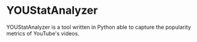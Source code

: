 YOUStatAnalyzer
===============

YOUStatAnalyzer is a tool written in Python able to capture the popularity metrics of YouTube's videos.
